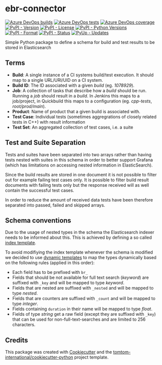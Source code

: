 # ebr-connector

[![Azure DevOps builds](https://img.shields.io/azure-devops/build/tomtomweb/GitHub-TomTom-International/18.svg)](https://dev.azure.com/tomtomweb/GitHub-TomTom-International/_build/latest?definitionId=18&branchName=master)
[![Azure DevOps tests](https://img.shields.io/azure-devops/tests/tomtomweb/GitHub-TomTom-International/18.svg)](https://dev.azure.com/tomtomweb/GitHub-TomTom-International/_build/latest?definitionId=18&branchName=master)
[![Azure DevOps coverage](https://img.shields.io/azure-devops/coverage/tomtomweb/GitHub-TomTom-International/18.svg)](https://dev.azure.com/tomtomweb/GitHub-TomTom-International/_build/latest?definitionId=18&branchName=master)
[![PyPI - Version](https://img.shields.io/pypi/v/ebr-connector.svg)](https://pypi.org/project/ebr-connector/)
[![PyPI - License](https://img.shields.io/pypi/l/ebr-connector.svg)](https://pypi.org/project/ebr-connector/)
[![PyPI - Python Versions](https://img.shields.io/pypi/pyversions/ebr-connector.svg)](https://pypi.org/project/ebr-connector/)
[![PyPI - Format](https://img.shields.io/pypi/format/ebr-connector.svg)](https://pypi.org/project/ebr-connector/)
[![PyPI - Status](https://img.shields.io/pypi/status/ebr-connector.svg)](https://pypi.org/project/ebr-connector/)
[![PyUp - Updates](https://pyup.io/repos/github/tomtom-international/ebr-connector/shield.svg)](https://pyup.io/repos/github/tomtom-international/ebr-connector/)

Simple Python package to define a schema for build and test results to be stored in Elasticsearch

## Terms

* **Build**: A single instance of a CI systems build/test execution. It should map to a single URL/URI/UID on a CI system.
* **Build ID**: The ID associated with a given *build* (eg. *1078929*).
* **Job**: A collection of tasks that describe how a *build* should be run. Running a *job* should result in a *build*. In Jenkins this maps to a job/project,
in Quickbuild this maps to a configuration (eg. *cpp-tests*, *root/prod/main*).
* **Product**: Name of product that a given build is associated with.
* **Test Case**: Individual tests (sometimes aggregrations of closely related tests in C++) with result information
* **Test Set**: An aggregated collection of test cases, i.e. a suite

## Test and Suite Separation

Tests and suites have been separated into two arrays rather than having tests nested with suites in this schema in order to better support Grafana
(which has limitations on accessing nested information in ElasticSearch).

Since the build results are stored in one document it is not possible to filter out for example failing test cases only. It is possible to filter build result
documents with failing tests only but the response received will as well contain the successful test cases.

In order to reduce the amount of received data tests have been therefore separated into passed, failed and skipped arrays.

## Schema conventions

Due to the usage of nested types in the schema the Elasticsearch indexer needs to be informed about this. This is achieved by defining a so called [index
template](https://www.elastic.co/guide/en/elasticsearch/reference/current/indices-templates.html).

To avoid modifiying the index template whenever the schema is modified we decided to use
[dynamic templates](https://www.elastic.co/guide/en/elasticsearch/reference/current/dynamic-templates.html) to map the types dynamically
based on the following rules (applied in this order):

* Each field has to be prefixed with `br_`
* Fields that should be not available for full text search (*keyword*) are suffixed with `_key` and will be mapped to type *keyword*.
* Fields that are nested are suffixed with `_nested` and will be mapped to type *nested*.
* Fields that are counters are suffixed with `_count` and will be mapped to type *integer*.
* Fields containing `duration` in their name will be mapped to type *float*.
* Fields of type *string* get a raw field (except they are suffixed with `_key`) that can be used for non-full-text-searches and are limited to 256 characters.


## Credits
This package was created with [Cookiecutter](https://github.com/audreyr/cookiecutter) and the [tomtom-international/cookiecutter-python](https://github.com/tomtom-international/cookiecutter-python) project template.
